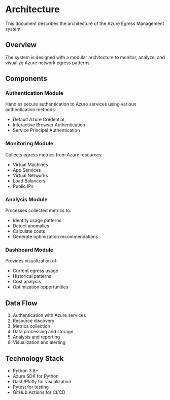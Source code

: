 # Architecture

This document describes the architecture of the Azure Egress Management system.

## Overview

The system is designed with a modular architecture to monitor, analyze, and visualize Azure network egress patterns.

## Components

### Authentication Module

Handles secure authentication to Azure services using various authentication methods:
- Default Azure Credential
- Interactive Browser Authentication
- Service Principal Authentication

### Monitoring Module

Collects egress metrics from Azure resources:
- Virtual Machines
- App Services
- Virtual Networks
- Load Balancers
- Public IPs

### Analysis Module

Processes collected metrics to:
- Identify usage patterns
- Detect anomalies
- Calculate costs
- Generate optimization recommendations

### Dashboard Module

Provides visualization of:
- Current egress usage
- Historical patterns
- Cost analysis
- Optimization opportunities

## Data Flow

1. Authentication with Azure services
2. Resource discovery
3. Metrics collection
4. Data processing and storage
5. Analysis and reporting
6. Visualization and alerting

## Technology Stack

- Python 3.8+
- Azure SDK for Python
- Dash/Plotly for visualization
- Pytest for testing
- GitHub Actions for CI/CD
